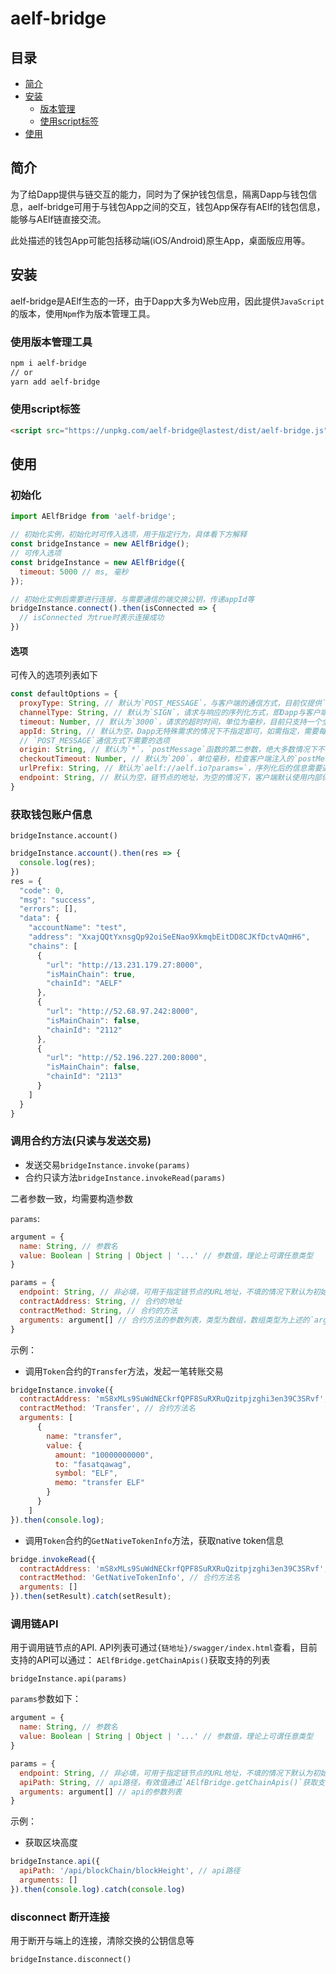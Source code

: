 # aelf-bridge

## 目录
  - [简介](#简介)
  - [安装](#安装)
    - [版本管理](#使用版本管理工具)
    - [使用script标签](#使用script标签)
  - [使用](#使用)
      
## 简介

为了给Dapp提供与链交互的能力，同时为了保护钱包信息，隔离Dapp与钱包信息，aelf-bridge可用于与钱包App之间的交互，钱包App保存有AElf的钱包信息，能够与AElf链直接交流。

此处描述的钱包App可能包括移动端(iOS/Android)原生App，桌面版应用等。

## 安装

aelf-bridge是AElf生态的一环，由于Dapp大多为Web应用，因此提供`JavaScript`的版本，使用`Npm`作为版本管理工具。

### 使用版本管理工具

```bash
npm i aelf-bridge
// or
yarn add aelf-bridge
```

### 使用script标签

```html
<script src="https://unpkg.com/aelf-bridge@lastest/dist/aelf-bridge.js"></script>
```

## 使用

### 初始化

```javascript
import AElfBridge from 'aelf-bridge';

// 初始化实例，初始化时可传入选项，用于指定行为，具体看下方解释
const bridgeInstance = new AElfBridge();
// 可传入选项
const bridgeInstance = new AElfBridge({
  timeout: 5000 // ms, 毫秒
});

// 初始化实例后需要进行连接，与需要通信的端交换公钥，传递appId等
bridgeInstance.connect().then(isConnected => {
  // isConnected 为true时表示连接成功
})
```

#### 选项

可传入的选项列表如下

```javascript
const defaultOptions = {
  proxyType: String, // 默认为`POST_MESSAGE`，与客户端的通信方式，目前仅提供`POST_MESSAGE`一种通信机制，未来会提供`Socket.io`和`Websocket`另两种机制。有效值可通过`AElfBridge.getProxies()`获取。
  channelType: String, // 默认为`SIGN`，请求与响应的序列化方式，即Dapp与客户端互相交换公私钥，通过私钥签名，公钥验证签名信息，从而验证信息是否被篡改。另提供对称加密的方式，参数值为`ENCRYPT`，使用共享公钥进行对称加密。参数有效值通过`AElfBridge.getChannels()`获取。
  timeout: Number, // 默认为`3000`，请求的超时时间，单位为毫秒，目前只支持一个全局的超时时间。
  appId: String, // 默认为空，Dapp无特殊需求的情况下不指定即可，如需指定，需要每次随机产生一个32位hex编码的id。用于与客户端通信的凭证，指定Dapp ID。未指定的情况下，本library内部会进行处理，首次运行产生一个随机的32位hex编码的uuid，连接成功后存入`localStorage`，之后则从`localStorage`中取值，如无，则再产生随机id。
  // `POST_MESSAGE`通信方式下需要的选项
  origin: String, // 默认为`*`，`postMessage`函数的第二参数，绝大多数情况下不需要指定
  checkoutTimeout: Number, // 默认为`200`，单位毫秒，检查客户端注入的`postMessage`，绝大多数情况下不需要指定
  urlPrefix: String, // 默认为`aelf://aelf.io?params=`，序列化后的信息需要通信的协议头，用于客户端做区分，如果客户端没有特殊改变的情况下，不需要改变
  endpoint: String, // 默认为空，链节点的地址，为空的情况下，客户端默认使用内部保存的主链地址，也可指定向特定的节点发送请求。
}
```

### 获取钱包账户信息

`bridgeInstance.account()`

```javascript
bridgeInstance.account().then(res => {
  console.log(res);
})
res = {
  "code": 0,
  "msg": "success",
  "errors": [],
  "data": {
    "accountName": "test",
    "address": "XxajQQtYxnsgQp92oiSeENao9XkmqbEitDD8CJKfDctvAQmH6",
    "chains": [
      {
        "url": "http://13.231.179.27:8000",
        "isMainChain": true,
        "chainId": "AELF"
      },
      {
        "url": "http://52.68.97.242:8000",
        "isMainChain": false,
        "chainId": "2112"
      },
      {
        "url": "http://52.196.227.200:8000",
        "isMainChain": false,
        "chainId": "2113"
      }
    ]
  }
}
```

### 调用合约方法(只读与发送交易)

* 发送交易`bridgeInstance.invoke(params)`
* 合约只读方法`bridgeInstance.invokeRead(params)`

二者参数一致，均需要构造参数

`params`:
```javascript
argument = {
  name: String, // 参数名
  value: Boolean | String | Object | '...' // 参数值，理论上可谓任意类型 
}

params = {
  endpoint: String, // 非必填，可用于指定链节点的URL地址，不填的情况下默认为初始化`AElfBridge`实例时的的选项，如无初始化选项，则钱包App默认为自己存储的主链节点地址
  contractAddress: String, // 合约的地址
  contractMethod: String, // 合约的方法
  arguments: argument[] // 合约方法的参数列表，类型为数组，数组类型为上述的`argument`
}
```

示例：

* 调用`Token`合约的`Transfer`方法，发起一笔转账交易
```javascript
bridgeInstance.invoke({
  contractAddress: 'mS8xMLs9SuWdNECkrfQPF8SuRXRuQzitpjzghi3en39C3SRvf', // 合约地址
  contractMethod: 'Transfer', // 合约方法名
  arguments: [
      {
        name: "transfer",
        value: {
          amount: "10000000000",
          to: "fasatqawag",
          symbol: "ELF",
          memo: "transfer ELF"
        }
      }
    ]
}).then(console.log);
```

* 调用`Token`合约的`GetNativeTokenInfo`方法，获取native token信息
```javascript
bridge.invokeRead({
  contractAddress: 'mS8xMLs9SuWdNECkrfQPF8SuRXRuQzitpjzghi3en39C3SRvf', // 合约地址
  contractMethod: 'GetNativeTokenInfo', // 合约方法名
  arguments: []
}).then(setResult).catch(setResult);
```

### 调用链API

用于调用链节点的API. API列表可通过`{链地址}/swagger/index.html`查看，目前支持的API可以通过：
`AElfBridge.getChainApis()`获取支持的列表

`bridgeInstance.api(params)`

`params`参数如下：
```javascript
argument = {
  name: String, // 参数名
  value: Boolean | String | Object | '...' // 参数值，理论上可谓任意类型 
}

params = {
  endpoint: String, // 非必填，可用于指定链节点的URL地址，不填的情况下默认为初始化`AElfBridge`实例时的的选项，如无初始化选项，则钱包App默认为自己存储的主链节点地址
  apiPath: String, // api路径，有效值通过`AElfBridge.getChainApis()`获取支持的值
  arguments: argument[] // api的参数列表
}
```

示例：

* 获取区块高度
```javascript
bridgeInstance.api({
  apiPath: '/api/blockChain/blockHeight', // api路径
  arguments: []
}).then(console.log).catch(console.log)
```

### disconnect 断开连接

用于断开与端上的连接，清除交换的公钥信息等

`bridgeInstance.disconnect()`
